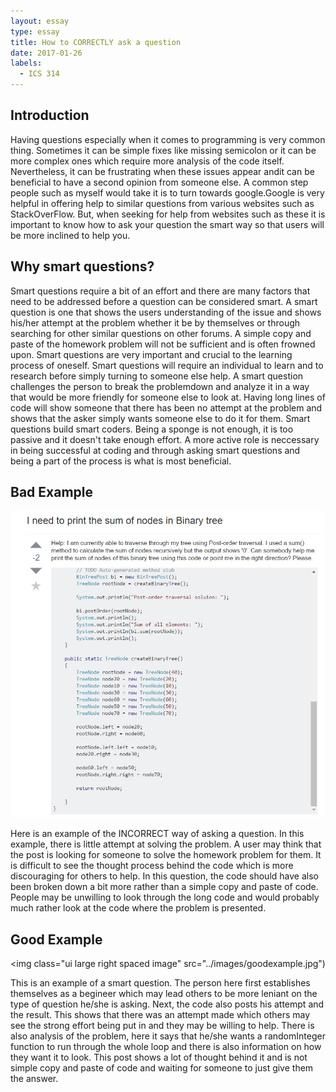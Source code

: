 ```yaml
---
layout: essay
type: essay
title: How to CORRECTLY ask a question
date: 2017-01-26
labels:
  - ICS 314
---
```


## Introduction 
Having questions especially when it comes to programming is very common thing. Sometimes it can be simple fixes like missing semicolon or 
it can be more complex ones which require more analysis of the code itself. Nevertheless, it can be frustrating when these issues appear andit can be beneficial to have a second opinion from someone else. A common step people such as myself would take it is to turn towards google.Google is very helpful in offering help to similar questions from various websites such as StackOverFlow. But, when seeking for help from websites such as these it is important to know how to ask your question the smart way so that users will be more inclined to help you.

## Why smart questions?
Smart questions require a bit of an effort and there are many factors that need to be addressed before a question can be considered smart.
A smart question is one that shows the users understanding of the issue and shows his/her attempt at the problem whether it be by themselves or through searching for other similar questions on other forums. A simple copy and paste of the homework problem will not be sufficient and is often frowned upon. Smart questions are very important and crucial to the learning process of oneself. Smart questions will require an individual to learn and to research before simply turning to someone else help. A smart question challenges the person to break the problemdown and analyze it in a way that would be more friendly for someone else to look at. Having long lines of code will show someone that there has been no attempt at the problem and shows that the asker simply wants someone else to do it for them. Smart questions build smart coders. Being a sponge is not enough, it is too passive and it doesn't take enough effort. A more active role is neccessary in being successful at coding and through asking smart questions and being a part of the process is what is most beneficial.

## Bad Example

<img class="ui large right spaced image" src="../images/badexample.jpg">

Here is an example of the INCORRECT way of asking a question. In this example, there is little attempt at solving the problem. A user may think that the post is looking for someone to solve the homework problem for them. It is difficult to see the thought process behind the 
code which is more discouraging for others to help. In this question, the code should have also been broken down a bit more rather than a simple copy and paste of code. People may be unwilling to look through the long code and would probably much rather look at the code where the problem is presented. 

## Good Example

<img class="ui large right spaced image" src="../images/goodexample.jpg")

This is an example of a smart question. The person here first establishes themselves as a begineer which may lead others to be more
leniant on the type of question he/she is asking. Next, the code also posts his attempt and the result. This shows that there was an
attempt made which others may see the strong effort being put in and they may be willing to help. There is also analysis of the problem, here it says that he/she wants a randomInteger function to run through the whole loop and there is also information on how they want it 
to look. This post shows a lot of thought behind it and is not simple copy and paste of code and waiting for someone to just give them the answer.

